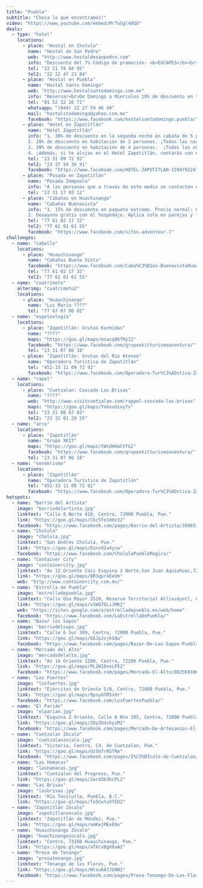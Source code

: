 ```yaml
---
title: "Puebla"
subtitle: "Checa lo que encontramos!"
video: "https://www.youtube.com/embed/Mr7uGgl40QU"
deals:
  - type: "hotel"
    locations:
      - place: "Hostal en Cholula"
        name: "Hostal de San Pedro"
        web: "http://www.hostaldesanpedro.com"
        info: "Descuento del 7% Código de promoción: <b>EXCAPES</b><br>Reserva!"
        tel: "22 21 78 04 95"
        tel2: "22 22 47 23 84"
      - place: "Hostal en Puebla"
        name: "Hostal Santo Domingo"
        web: "http://www.hostalsantodomingo.com.mx"
        info: "Reserva!<br>De Domingo a Miercoles 10% de descuento en todas las habitaciones privadas."
        tel: "01 52 32 16 71"
        whatsapp: "(044) 22 27 59 46 49"
        mail: "hostalstodomingo@yahoo.com.mx"
        facebook: "https://www.facebook.com/hostelsantodomingo.puebla/"
      - place: "Hotel en Zapotitlán"
        name: "Hotel Zapotitlán"
        info: "1. 30% de descuento en la segunda noche en cabaña de 5 personas. Además, si pagas por anticipado, se aplica un ¡10% de descuento extra!<br>
        2. 20% de descuento en habitación de 2 personas. ¡Todas las noches! Precio normal: $320; precio Excapes: $256. <br>
        3. 20% de descuento en habitación de 4 personas.  ¡Todas las noches de verano! Precio normal: $500; Precio Excapes: $400. <br>
        4. ¡Además, si te alojas en el Hotel Zapotitlán, contarás con numerosos descuentos en actividades turísticas, rutas guiadas, restaurantes y en la entrada a las Grutas Karmidas! "
        tel: "23 3­1 09­ 72 ­92"
        tel2: "23 3­7 59­ 36­ 91"
        facebook: "https://www.facebook.com/HOTEL-ZAPOTITLAN-1594792247463869/"
      - place: "Posada en Zapotitlán"
        name: "Posada Zempoala"
        info: "A las personas que a través de este medio se contacten el mes de mayo del 2016, el costo por persona será de $100.00 por noche con el código Excapes."
        tel: "23 31 17 03 12"
      - place: "Cabañas en Huachinango"
        name: "Cabañas Buenavista"
        info: "1. 15% de descuento en paquete extremo. Precio normal: 600$. Precio Excapes: 510$. ¡Llama e infórmate sobre el contenido del paquete!
        2. Desayuno gratis con el hospedaje. Aplica solo en parejas y familias."
        tel: "77 61 02 17 32"
        tel2: "77 61 01 61 55"
        facebook: "https://www.facebook.com/sifon.adventour.7"
challenges:
  - name: "caballo"
    locations:
      - place: "Huauchinango"
        name: "Cabañas Buena Vista"
        facebook: "https://www.facebook.com/Caba%C3%B1as-BuenavistaHuauchinango-236830259716292/"
        tel: "77 61 02 17 32"
        tel2: "77 61 01 61 55"
  - name: "cuatrimoto"
    alterimg: "cuatrimoto2"
    locations:
      - place: "Huauchinango"
        name: "Luz María ????"
        tel: "77 67 67 00 02"
  - name: "espeleología"
    locations:
      - place: "Zapotitlán: Grutas Karmidas"
        name: "????"
        maps: "https://goo.gl/maps/mzacq9bfMy12"
        facebook: "https://www.facebook.com/grupoxkitturismoaventura/"
        tel: "23 31 07 86 18"
      - place: "Zapotitlán: Grutas del Río Ateneo"
        name: "Operadora Turística de Zapotitlán"
        tel: "452-33 11 09 72 92"
        facebook: "https://www.facebook.com/Operadora-Tur%C3%ADstica-Zapotitl%C3%A1n-165228227186839/"
  - name: "rapel"
    locations:
      - place: "Cuetzalan: Cascada Las Brisas"
        name: "????"
        web: "http://www.visitcuetzalan.com/rappel-cascada-las-brisas"
        maps: "https://goo.gl/maps/YakxvUixy7x"
        tel: "23 31 08 67 83"
        tel2: "23 31 01 29 55"
  - name: "arco"
    locations:
      - place: "Zapotitlán"
        name: "Grupo XKIT"
        maps: "https://goo.gl/maps/tWtdHHaCVfG2"
        facebook: "https://www.facebook.com/grupoxkitturismoaventura/"
        tel: "23 31 07 86 18"
  - name: "senderismo"
    locations:
      - place: "Zapotitlán"
        name: "Operadora Turística de Zapotitlán"
        tel: "452-33 11 09 72 92"
        facebook: "https://www.facebook.com/Operadora-Tur%C3%ADstica-Zapotitl%C3%A1n-165228227186839/"
hotspots:
  - name: "Barrio del Artista"
    image: "barriodelartista.jpg"
    linktext: "Calle 8 Norte 410, Centro, 72000 Puebla, Pue."
    link: "https://goo.gl/maps/Cbc5fe1mHz32"
    facebook: "https://www.facebook.com/pages/Barrio-del-Artista/399653390070888"
  - name: "Cholula"
    image: "cholula.jpg"
    linktext: "San Andrés Cholula, Pue."
    link: "https://goo.gl/maps/Eunx92a4ycw"
    facebook: "https://www.facebook.com/CholulaPuebloMagico/"
  - name: "Container City"
    image: "containercity.jpg"
    linktext: "Av 12 Oriente Casi Esquina 2 Norte,San Juan Aquiahuac,72810 Tlaxcalancingo, Pue."
    link: "https://goo.gl/maps/6R3qprkEeUm"
    web: "http://www.containercity.com.mx/"
  - name: "Estrella de Puebla"
    image: "estrelladepuebla.jpg"
    linktext: "Calle Osa Mayor 2520, Reserva Territorial Atlixcáyotl, Centros Comerciales Desarrollo Atlixcayotl, 72190 Puebla, Pue."
    link: "https://goo.gl/maps/vSWQ7DLiJMK2"
    web: "https://sites.google.com/a/estrelladepuebla.mx/web/home"
    facebook: "https://www.facebook.com/LaEstrellaDePuebla/"
  - name: "Bazar los Sapos"
    image: "barriodelsapo.jpg"
    linktext: "Calle 6 Sur 309, Centro, 72000 Puebla, Pue."
    link: "https://goo.gl/maps/GGJpJsjkSQw"
    facebook: "https://www.facebook.com/pages/Bazar-De-Los-Sapos-Puebla/864602130249477"
  - name: "Mercado del Alto"
    image: "mercadodelalto.jpg"
    linktext: "Av 14 Oriente 1208, Centro, 72290 Puebla, Pue."
    link: "https://goo.gl/maps/PL2W1DnxLFE2"
    facebook: "https://www.facebook.com/pages/Mercado-El-Alto/802569106473613"
  - name: "Los Fuertes"
    image: "losfuertes.jpg"
    linktext: "Ejércitos de Oriente S/N, Centro, 72000 Puebla, Pue."
    link: "https://goo.gl/maps/9psyGTR5s6r"
    facebook: "https://www.facebook.com/LosFuertesPuebla/"
  - name: "El Parián"
    image: "elparian.jpg"
    linktext: "Esquina 2 Oriente, Calle 6 Nte 205, Centro, 72000 Puebla, Pue."
    link: "https://goo.gl/maps/2DyZU4shyzM2"
    facebook: "https://www.facebook.com/pages/Mercado-De-Artesanias-El-Parian/280555548643551"
  - name: "Cuetzalan Zócalo"
    image: "cuetzalanzocalo.jpg"
    linktext: "Victoria, Centro, Cd. de Cuetzalan, Pue."
    link: "https://goo.gl/maps/UzSm7rRSTRm"
    facebook: "https://www.facebook.com/pages/Z%C3%B3calo-de-Cuetzalan/211795092178860"
  - name: "Las Hamacas"
    image: "lashamacas.jpg"
    linktext: "Cuetzalan del Progreso, Pue."
    link: "https://goo.gl/maps/2wrd3b3hcPL2"
  - name: "Las Brisas"
    image: "lasbrisas.jpg"
    linktext: "Río Tecolutla, Puebla, B.C."
    link: "https://goo.gl/maps/fo5CwtuXfED2"
  - name: "Zapotitlán Zócalo"
    image: "zapotitlanzocalo.jpg"
    linktext: "Zapotitlán de Méndez, Pue."
    link: "https://goo.gl/maps/umKwjMEx69u"
  - name: "Huauchinango Zócalo"
    image: "huachinangozocalo.jpg"
    linktext: "Centro, 73160 Huauchinango, Pue."
    link: "https://goo.gl/maps/aTkCvBgX8xA2"
  - name: "Presa de Tenango"
    image: "presatenango.jpg"
    linktext: "Tenango de las Flores, Pue."
    link: "https://goo.gl/maps/Wtsu6A7JbNN2"
    facebook: "https://www.facebook.com/pages/Presa-Tenango-De-Las-Flores/478639142175249"
---
```

